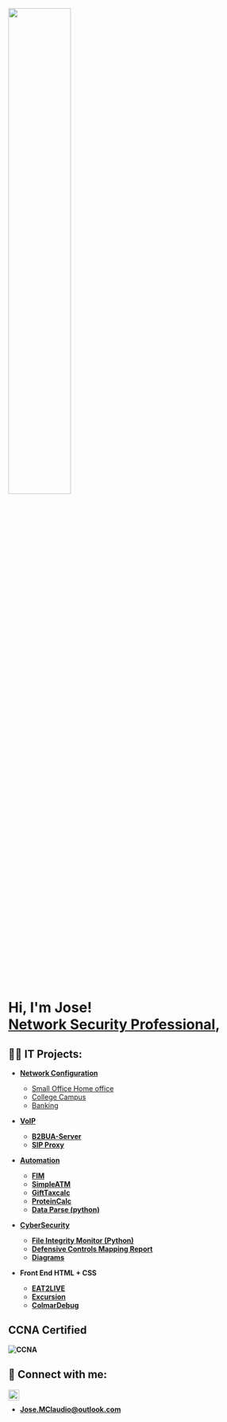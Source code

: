 <img src="https://github.com/git-mo-betta/git-mo-betta/assets/119739482/ab1387d2-c5c4-4ca7-86d3-8a88ca6b751f" width="50%" height="50%">

<h1>Hi, I'm Jose! <br/> <a href="https://www.linkedin.com/in/jose-claudio-967974271/">Network Security Professional</a>,<br/>

<h2>👨‍💻 IT Projects:</h2>


- <b>[Network Configuration](https://github.com/git-mo-betta/Network_Configuration)</b>
  - [Small Office Home office](https://github.com/git-mo-betta/Network_Configuration/blob/main/SOHO.md)
  - [College Campus](https://github.com/git-mo-betta/Network_Configuration/blob/main/Dual_Campus.md)
  - [Banking](https://github.com/git-mo-betta/Network_Configuration/blob/main/BANK_MODEL.md)
- <b>[VoIP](https://github.com/git-mo-betta/VoIP)<b/>
  - [B2BUA-Server](https://github.com/git-mo-betta/VoIP/blob/main/B2B_Useragent.md)
  - [SIP Proxy](https://github.com/git-mo-betta/VoIP/blob/main/SIP_PROXY.md) 
- <b>[Automation](https://github.com/git-mo-betta/Python)</b>
  - [FIM](https://github.com/git-mo-betta/Python/blob/main/File_Integrity.py)
  - [SimpleATM](https://github.com/git-mo-betta/Python/blob/main/basicATM.py)
  - [GiftTaxcalc](https://github.com/git-mo-betta/Python/blob/main/gifttax.py)
  - [ProteinCalc](https://github.com/git-mo-betta/Python/blob/main/proteincalc.py)
  - [Data Parse (python)](https://github.com/git-mo-betta/Automation/blob/main/Data_Parse.ps1)
- <b>[CyberSecurity](https://github.com/git-mo-betta/CyberSecurity)
  -  [File Integrity Monitor (Python)](https://github.com/git-mo-betta/CyberSecurity/blob/main/File_Integrity.py)
  -  [Defensive Controls Mapping Report](https://github.com/git-mo-betta/CyberSecurity/blob/main/Defensive%20Controls%20Mapping.pdf)
  -  [Diagrams](https://github.com/git-mo-betta/CyberSecurity/blob/main/MAPS.md)    

- <b>Front End HTML + CSS</b>
  - [EAT2LIVE](https://github.com/git-mo-betta/Eat-2-Live-)
  - [Excursion](https://github.com/git-mo-betta/excursion)
  - [ColmarDebug](https://github.com/git-mo-betta/colmar/blob/main/README.md)
  


<h2>CCNA Certified</h2>

![CCNA](https://github.com/git-mo-betta/git-mo-betta/assets/119739482/095e41b9-5fe8-48e3-9fb6-d91f04b2e289)


<h2> 🤳 Connect with me:</h2>


[<img align="left" alt="JoseClaudio | LinkedIn" width="22px" src="https://cdn.jsdelivr.net/npm/simple-icons@v3/icons/linkedin.svg" />][linkedin]
<br/>
+ <b>Jose.MClaudio@outlook.com</b>

 
[linkedin]: https://www.linkedin.com/in/jose-claudio-967974271/



